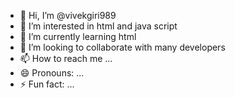 - 👋 Hi, I’m @vivekgiri989
- 👀 I’m interested in html and java script
- 🌱 I’m currently learning html
- 💞️ I’m looking to collaborate with many developers
- 📫 How to reach me ...
- 😄 Pronouns: ...
- ⚡ Fun fact: ...



<!---
vivekgiri989/vivekgiri989 is a ✨ special ✨ repository because its `README.md` (this file) appears on your GitHub profile.
You can click the Preview link to take a look at your changes.
--->
